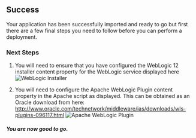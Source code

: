 [wl]: https://raw.github.com/vmware-applicationdirector/solutions-import-beta/weblogic_cluster/wlinstaller.png "Apache WebLogic Installer"
[wl_so]: https://raw.github.com/vmware-applicationdirector/solutions-import-beta/weblogic_cluster/wl_so.png "Apache WebLogic Plugin"

## Success
Your application has been successfully imported and ready to go but first there are a few final steps you need to follow before you can perform a deployment.

### Next Steps
1. You will need to ensure that you have configured the WebLogic 12 installer content property for the WebLogic service displayed here
![WebLogic Installer][wl]

2. You will need to configure the Apache WebLogic Plugin content property in the Apache script as displayed. This can be obtained as an Oracle download from here: http://www.oracle.com/technetwork/middleware/ias/downloads/wls-plugins-096117.html
![Apache WebLogic Plugin][wl_so]

##### You are now good to go.
